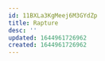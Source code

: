 ```yaml
---
id: 11BXLa3KgMeej6M3GYdZp
title: Rapture
desc: ''
updated: 1644961726962
created: 1644961726962
---
```


